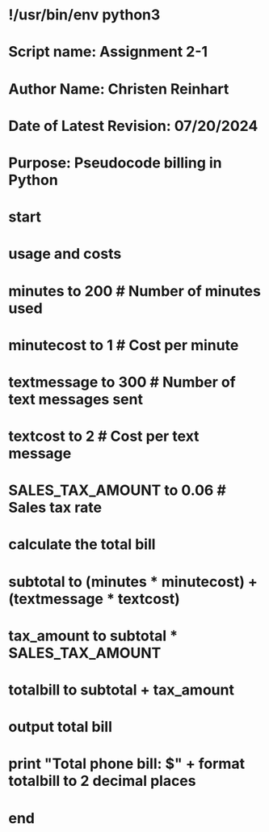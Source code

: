 # !/usr/bin/env python3

# Script name: Assignment 2-1
# Author Name: Christen Reinhart
# Date of Latest Revision: 07/20/2024
# Purpose: Pseudocode billing in Python

# start

# usage and costs
# minutes to 200  # Number of minutes used
# minutecost to 1  # Cost per minute
# textmessage to 300  # Number of text messages sent
# textcost to 2  # Cost per text message
# SALES_TAX_AMOUNT to 0.06  # Sales tax rate

# calculate the total bill
# subtotal to (minutes * minutecost) + (textmessage * textcost)
# tax_amount to subtotal * SALES_TAX_AMOUNT
# totalbill to subtotal + tax_amount

# output total bill
# print "Total phone bill: $" + format totalbill to 2 decimal places

# end




